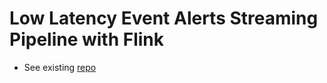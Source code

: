 # Low Latency Event Alerts Streaming Pipeline with Flink

* See existing [repo](https://github.com/warnke/llea)
